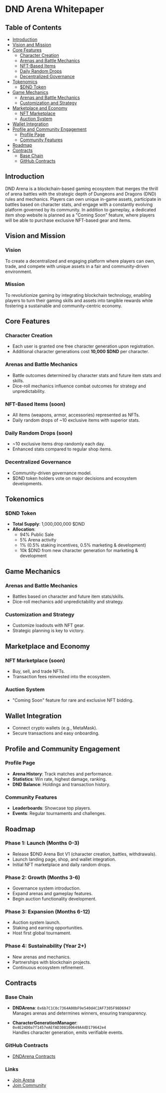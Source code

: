 # DND Arena Whitepaper

## Table of Contents

- [Introduction](#introduction)
- [Vision and Mission](#vision-and-mission)
- [Core Features](#core-features)
  - [Character Creation](#character-creation)
  - [Arenas and Battle Mechanics](#arenas-and-battle-mechanics)
  - [NFT-Based Items](#nft-based-items)
  - [Daily Random Drops](#daily-random-drops)
  - [Decentralized Governance](#decentralized-governance)
- [Tokenomics](#tokenomics)
  - [$DND Token](#dnd-token)
- [Game Mechanics](#game-mechanics)
  - [Arenas and Battle Mechanics](#arenas-and-battle-mechanics-1)
  - [Customization and Strategy](#customization-and-strategy)
- [Marketplace and Economy](#marketplace-and-economy)
  - [NFT Marketplace](#nft-marketplace)
  - [Auction System](#auction-system)
- [Wallet Integration](#wallet-integration)
- [Profile and Community Engagement](#profile-and-community-engagement)
  - [Profile Page](#profile-page)
  - [Community Features](#community-features)
- [Roadmap](#roadmap)
- [Contracts](#contracts)
  - [Base Chain](#base-chain)
  - [GitHub Contracts](#github-contracts)

## Introduction
DND Arena is a blockchain-based gaming ecosystem that merges the thrill of arena battles with the strategic depth of Dungeons and Dragons (DND) rules and mechanics. Players can own unique in-game assets, participate in battles based on character stats, and engage with a constantly evolving platform governed by its community. In addition to gameplay, a dedicated item shop website is planned as a "Coming Soon" feature, where players will be able to purchase exclusive NFT-based gear and items.

## Vision and Mission
### Vision
To create a decentralized and engaging platform where players can own, trade, and compete with unique assets in a fair and community-driven environment.

### Mission
To revolutionize gaming by integrating blockchain technology, enabling players to turn their gaming skills and assets into tangible rewards while fostering a sustainable and community-centric economy.

## Core Features
### Character Creation
- Each user is granted one free character generation upon registration.
- Additional character generations cost **10,000 $DND** per character.

### Arenas and Battle Mechanics
- Battle outcomes determined by character stats and future item stats and skills.
- Dice-roll mechanics influence combat outcomes for strategy and unpredictability.

### NFT-Based Items (soon)
- All items (weapons, armor, accessories) represented as NFTs.
- Daily random drops of ~10 exclusive items with superior stats.

### Daily Random Drops (soon)
- ~10 exclusive items drop randomly each day.
- Enhanced stats compared to regular shop items.

### Decentralized Governance
- Community-driven governance model.
- $DND token holders vote on major decisions and ecosystem developments.

## Tokenomics
### $DND Token
- **Total Supply**: 1,000,000,000 $DND
- **Allocation**:
  - 94% Public Sale
  - 5% Arena activity
  - 1% (0.5% staking incentives, 0.5% marketing & development)
  - 10k $DND from new character generation for marketing & development

## Game Mechanics
### Arenas and Battle Mechanics
- Battles based on character and future item stats/skills.
- Dice-roll mechanics add unpredictability and strategy.

### Customization and Strategy 
- Customize loadouts with NFT gear.
- Strategic planning is key to victory.

## Marketplace and Economy
### NFT Marketplace (soon)
- Buy, sell, and trade NFTs.
- Transaction fees reinvested into the ecosystem.

### Auction System
- "Coming Soon" feature for rare and exclusive NFT bidding.

## Wallet Integration
- Connect crypto wallets (e.g., MetaMask).
- Secure transactions and easy onboarding.

## Profile and Community Engagement
### Profile Page
- **Arena History**: Track matches and performance.
- **Statistics**: Win rate, highest damage, ranking.
- **DND Balance**: Holdings and transaction history.

### Community Features
- **Leaderboards**: Showcase top players.
- **Events**: Regular tournaments and challenges.

## Roadmap
### Phase 1: Launch (Months 0-3)
- Release $DND Arena Bot V1 (character creation, battles, withdrawals).
- Launch landing page, shop, and wallet integration.
- Initial NFT marketplace and daily random drops.

### Phase 2: Growth (Months 3-6)
- Governance system introduction.
- Expand arenas and gameplay features.
- Begin auction functionality development.

### Phase 3: Expansion (Months 6-12)
- Auction system launch.
- Staking and earning opportunities.
- Host first global tournament.

### Phase 4: Sustainability (Year 2+)
- New arenas and mechanics.
- Partnerships with blockchain projects.
- Continuous ecosystem refinement.

## Contracts
### Base Chain
- **DNDArena**: `0x6b7C1C0c7364A00bF9e540d4C2AF7305F98D6947`  
  Manages arenas and determines winners, ensuring transparency.

- **CharacterGenerationManager**: `0x4E24D0a7f1457eAEfAD308100649A4dD179642e4`  
  Handles character generation, emits verifiable events.

### GitHub Contracts
- [DNDArena Contracts](https://github.com/dnd-arena/contracts)

### Links
- [Join Arena](https://t.me/VirtualDndArenaBot)
- [Join Community](https://t.me/dndArenaCommunity)
